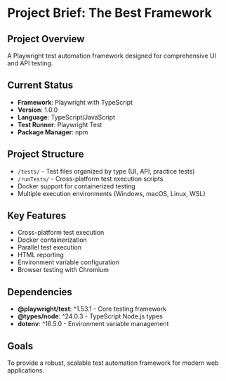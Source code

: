 # Project Brief: The Best Framework

## Project Overview
A Playwright test automation framework designed for comprehensive UI and API testing.

## Current Status
- **Framework**: Playwright with TypeScript
- **Version**: 1.0.0
- **Language**: TypeScript/JavaScript
- **Test Runner**: Playwright Test
- **Package Manager**: npm

## Project Structure
- `/tests/` - Test files organized by type (UI, API, practice tests)
- `/runTests/` - Cross-platform test execution scripts
- Docker support for containerized testing
- Multiple execution environments (Windows, macOS, Linux, WSL)

## Key Features
- Cross-platform test execution
- Docker containerization
- Parallel test execution
- HTML reporting
- Environment variable configuration
- Browser testing with Chromium

## Dependencies
- **@playwright/test**: ^1.53.1 - Core testing framework
- **@types/node**: ^24.0.3 - TypeScript Node.js types
- **dotenv**: ^16.5.0 - Environment variable management

## Goals
To provide a robust, scalable test automation framework for modern web applications.
